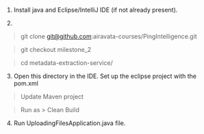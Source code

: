 1. Install java and Eclipse/IntelliJ IDE (if not already present).

2.

> git clone git@github.com:airavata-courses/PingIntelligence.git

> git checkout milestone_2

> cd metadata-extraction-service/

3. Open this directory in the IDE. Set up the eclipse project with the pom.xml

> Update Maven project

> Run as > Clean Build

4. Run UploadingFilesApplication.java file.
